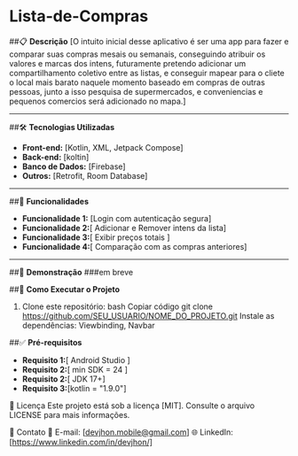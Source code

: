 # Lista-de-Compras
##📋 **Descrição**
[O intuito inicial desse aplicativo é ser uma app para fazer e comparar suas compras mesais ou semanais, conseguindo atribuir os valores e marcas dos intens, futuramente pretendo adicionar um compartilhamento coletivo entre as listas, e conseguir mapear para o cliete o local mais barato naquele momento baseado em compras de outras pessoas, junto a isso pesquisa de supermercados, e conveniencias e pequenos comercios será adicionado no mapa.]

---

##🛠️ **Tecnologias Utilizadas**
- **Front-end:** [Kotlin, XML, Jetpack Compose]
- **Back-end:** [koltin]
- **Banco de Dados:** [Firebase]
- **Outros:** [Retrofit, Room Database]

---

##🚀 **Funcionalidades**
- **Funcionalidade 1:** [Login com autenticação segura]
- **Funcionalidade 2:**[ Adicionar e Remover intens da lista]
- **Funcionalidade 3:**[ Exibir preços totais ]
- **Funcionalidade 4:**[ Comparação com as compras anteriores]

---
 
##📸 **Demonstração**
###em breve


##📂 **Como Executar o Projeto**
1. Clone este repositório:
bash
Copiar código
git clone https://github.com/SEU_USUARIO/NOME_DO_PROJETO.git
Instale as dependências:
Viewbinding, Navbar

##✅ **Pré-requisitos**
- **Requisito 1:**[ Android Studio ]
- **Requisito 2:**[ min SDK = 24 ]
- **Requisito 2:**[ JDK 17+]
- **Requisito 3:**[kotlin = "1.9.0"]

📄 Licença
Este projeto está sob a licença [MIT]. Consulte o arquivo LICENSE para mais informações.

💬 Contato
📧 E-mail: [devjhon.mobile@gmail.com]
🌐 LinkedIn: [https://www.linkedin.com/in/devjhon/]

